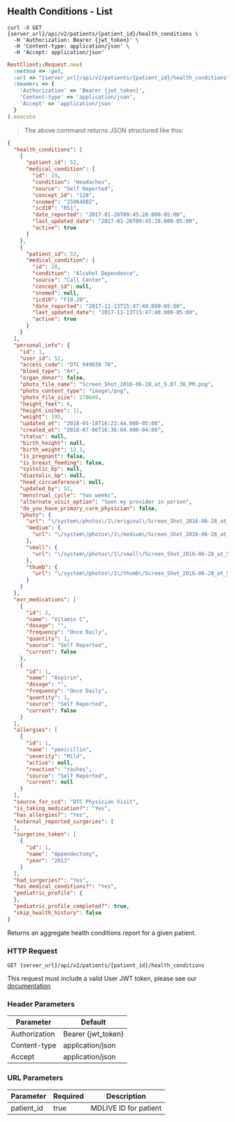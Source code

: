 ## Health Conditions - List

```shell
curl -X GET {server_url}/api/v2/patients/{patient_id}/health_conditions \
  -H 'Authorization: Bearer {jwt_token}' \
  -H 'Content-type: application/json' \
  -H 'Accept: application/json'
```

```ruby
RestClient::Request.new(
  :method => :get,
  :url => "{server_url}/api/v2/patients/{patient_id}/health_conditions",
  :headers => {
    'Authorization' => 'Bearer {jwt_token}',
    'Content-type' => 'application/json',
    'Accept' => 'application/json'
  }
).execute
```

> The above command returns JSON structured like this:

```json
{
  "health_conditions": [
    {
      "patient_id": 52,
      "medical_condition": {
        "id": 19,
        "condition": "Headaches",
        "source": "Self Reported",
        "concept_id": "128",
        "snomed": "25064002",
        "icd10": "R51",
        "date_reported": "2017-01-26T09:45:28.000-05:00",
        "last_updated_date": "2017-01-26T09:45:28.000-05:00",
        "active": true
      }
    },
    {
      "patient_id": 52,
      "medical_condition": {
        "id": 28,
        "condition": "Alcohol Dependence",
        "source": "Call Center",
        "concept_id": null,
        "snomed": null,
        "icd10": "F10.20",
        "date_reported": "2017-11-13T15:47:40.000-05:00",
        "last_updated_date": "2017-11-13T15:47:40.000-05:00",
        "active": true
      }
    }
  ],
  "personal_info": {
    "id": 1,
    "user_id": 52,
    "access_code": "DTC 949D38 76",
    "blood_type": "A+",
    "organ_donor": false,
    "photo_file_name": "Screen_Shot_2016-06-28_at_5.07.36_PM.png",
    "photo_content_type": "image\/png",
    "photo_file_size": 270649,
    "height_feet": 6,
    "height_inches": 11,
    "weight": 195,
    "updated_at": "2018-01-18T16:23:44.000-05:00",
    "created_at": "2016-07-06T16:36:04.000-04:00",
    "status": null,
    "birth_height": null,
    "birth_weight": 12.1,
    "is_pregnant": false,
    "is_breast_feeding": false,
    "systolic_bp": null,
    "diastolic_bp": null,
    "head_circumference": null,
    "updated_by": 52,
    "menstrual_cycle": "two weeks",
    "alternate_visit_option": "Seen my provider in person",
    "do_you_have_primary_care_physician": false,
    "photo": {
      "url": "\/system\/photos\/1\/original\/Screen_Shot_2016-06-28_at_5.07.36_PM.png",
      "medium": {
        "url": "\/system\/photos\/1\/medium\/Screen_Shot_2016-06-28_at_5.07.36_PM.png"
      },
      "small": {
        "url": "\/system\/photos\/1\/small\/Screen_Shot_2016-06-28_at_5.07.36_PM.png"
      },
      "thumb": {
        "url": "\/system\/photos\/1\/thumb\/Screen_Shot_2016-06-28_at_5.07.36_PM.png"
      }
    }
  },
  "evr_medications": [
    {
      "id": 2,
      "name": "Vitamin C",
      "dosage": "",
      "frequency": "Once Daily",
      "quantity": 1,
      "source": "Self Reported",
      "current": false
    },
    {
      "id": 1,
      "name": "Aspirin",
      "dosage": "",
      "frequency": "Once Daily",
      "quantity": 1,
      "source": "Self Reported",
      "current": false
    }
  ],
  "allergies": [
    {
      "id": 1,
      "name": "penicillin",
      "severity": "Mild",
      "active": null,
      "reaction": "rashes",
      "source": "Self Reported",
      "current": null
    }
  ],
  "source_for_ccd": "DTC Physician Visit",
  "is_taking_medication?": "Yes",
  "has_allergies?": "Yes",
  "external_reported_surgeries": [
  ],
  "surgeries_taken": [
    {
      "id": 1,
      "name": "Appendectomy",
      "year": "2013"
    }
  ],
  "had_surgeries?": "Yes",
  "has_medical_conditions?": "Yes",
  "pediatric_profile": {
  },
  "pediatric_profile_completed?": true,
  "skip_health_history": false
}
```

Returns an aggregate health conditions report for a given patient.

### HTTP Request

`GET {server_url}/api/v2/patients/{patient_id}/health_conditions`

This request must include a valid User JWT token, please see our [documentation](#user-tokens)


### Header Parameters

Parameter     | Default
------------- | -------
Authorization | Bearer {jwt_token}
Content-type  | application/json
Accept        | application/json


### URL Parameters

Parameter  | Required | Description
---------- | -------- | -----------
patient_id | true     | MDLIVE ID for patient

